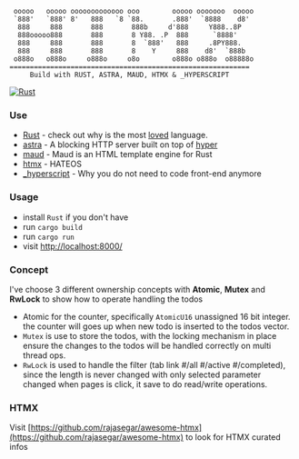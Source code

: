 
     ooooo   ooooo ooooooooooooo ooo        ooooo ooooooo  ooooo 
     `888'   `888' 8'   888   `8 `88.       .888'  `8888    d8'  
      888     888       888       888b     d'888     Y888..8P    
      888ooooo888       888       8 Y88. .P  888      `8888'     
      888     888       888       8  `888'   888     .8PY888.    
      888     888       888       8    Y     888    d8'  `888b   
     o888o   o888o     o888o     o8o        o888o o888o  o88888o
    ===========================================================
         Build with RUST, ASTRA, MAUD, HTMX & _HYPERSCRIPT

[![Rust](https://github.com/syarul/todomvc-rust-astra-maud-htmx-_hyperscript/actions/workflows/rust.yml/badge.svg)](https://github.com/syarul/todomvc-rust-astra-maud-htmx-_hyperscript/actions/workflows/rust.yml)
### Use
- [Rust](https://www.rust-lang.org/) - check out why is the most [loved](https://survey.stackoverflow.co/2023/#programming-scripting-and-markup-languages) language.
- [astra](https://github.com/ibraheemdev/astra) - A blocking HTTP server built on top of [hyper](https://github.com/hyperium/hyper)
- [maud](https://github.com/lambda-fairy/maud) - Maud is an HTML template engine for Rust
- [htmx](https://htmx.org/) - HATEOS
- [_hyperscript](https://hyperscript.org/) - Why you do not need to code front-end anymore

### Usage
- install `Rust` if you don't have
- run `cargo build`
- run `cargo run`
- visit [http://localhost:8000/](http://localhost:8000/)

### Concept
I've choose 3 different ownership concepts with **Atomic**, **Mutex** and **RwLock** to show how to operate handling the todos
- Atomic for the counter, specifically `AtomicU16` unassigned 16 bit integer. the counter will goes up when new todo is inserted to the todos vector.
- `Mutex` is use to store the todos, with the locking mechanism in place ensure the changes to the todos will be handled correctly on multi thread ops.
- `RwLock` is used to handle the filter (tab link #/all #/active #/completed), since the length is never changed with only selected parameter changed when pages is click, it save to do read/write operations.

### HTMX
Visit [https://github.com/rajasegar/awesome-htmx](https://github.com/rajasegar/awesome-htmx) to look for HTMX curated infos